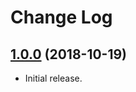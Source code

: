 # Change Log

## [1.0.0](https://github.com/thebigmunch/google-music-scripts/releases/tag/1.0.0) (2018-10-19)

* Initial release.
